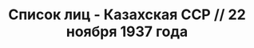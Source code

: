 ---
title: Список лиц - Казахская ССР // 22 ноября 1937 года
description: РГАСПИ, ф.17, т.5, оп.171, дело 413, лист 43
images:
- /disk/pictures/v05/17-171-413-043.jpg
- /disk/pictures/v05/17-171-413-044.jpg
- /disk/pictures/v05/17-171-413-045.jpg
- /disk/pictures/v05/17-171-413-046.jpg
- /disk/pictures/v05/17-171-413-047.jpg
---
